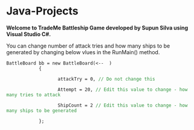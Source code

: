 # Java-Projects

<b>Welcome to TradeMe Battleship Game developed by Supun Silva using Visual Studio C#.</b>
<p>You can change number of attack tries and how many ships to be generated by changing below vlues in the RunMain() method.
            <br />
<code>
BattleBoard bb = new BattleBoard(<--  )
            {<br />
                &nbsp;&nbsp;&nbsp;attackTry = 0, <span style="color:#2E933C">// Do not change this</span><br />
                &nbsp;&nbsp;&nbsp;Attempt = 20, <span style="color:#2E933C">// Edit this value to change - how many tries to attack</span><br />
                &nbsp;&nbsp;&nbsp;ShipCount = 2 <span style="color:#2E933C">// Edit this value to change - how many ships to be generated</span><br />
            };<br />
</code>
